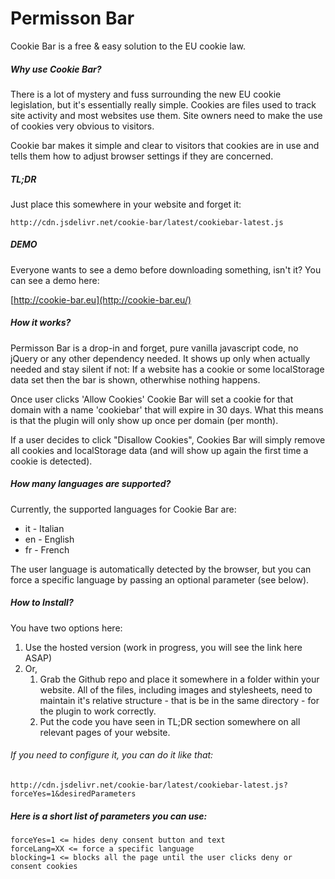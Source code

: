 Permisson Bar
=============

Cookie Bar is a free & easy solution to the EU cookie law.

##### Why use Cookie Bar?

There is a lot of mystery and fuss surrounding the new EU cookie legislation, but it's essentially really simple. Cookies are files used to track site activity and most websites use them. Site owners need to make the use of cookies very obvious to visitors.

Cookie bar makes it simple and clear to visitors that cookies are in use and tells them how to adjust browser settings if they are concerned.

##### TL;DR

Just place this somewhere in your website and forget it:

    http://cdn.jsdelivr.net/cookie-bar/latest/cookiebar-latest.js

##### DEMO

Everyone wants to see a demo before downloading something, isn't it? You can see a demo here:

[http://cookie-bar.eu](http://cookie-bar.eu/)

##### How it works?

Permisson Bar is a drop-in and forget, pure vanilla javascript code, no jQuery or any other dependency needed. It shows up only when actually needed and stay silent if not: If a website has a cookie or some localStorage data set then the bar is shown, otherwhise nothing happens.

Once user clicks 'Allow Cookies' Cookie Bar will set a cookie for that domain with a name 'cookiebar' that will expire in 30 days. What this means is that the plugin will only show up once per domain (per month).

If a user decides to click "Disallow Cookies", Cookies Bar will simply remove all cookies and localStorage data (and will show up again the first time a cookie is detected).

##### How many languages are supported?

Currently, the supported languages for Cookie Bar are:

* it - Italian
* en - English
* fr - French

The user language is automatically detected by the browser, but you can force a specific language by passing an optional parameter (see below).

##### How to Install?

You have two options here:
<ol>
	<li>Use the hosted version (work in progress, you will see the link here ASAP)</li>
	<li>Or, 
		<ol>
			<li>Grab the Github repo and place it somewhere in a folder within your website. All of the files, including images and stylesheets, need to maintain it's relative structure - that is be in the same directory - for the plugin to work correctly.</li>
			<li>Put the code you have seen in TL;DR section somewhere on all relevant pages of your website.</li>
		</ol>
	</li>
</ol>

###### If you need to configure it, you can do it like that:

    http://cdn.jsdelivr.net/cookie-bar/latest/cookiebar-latest.js?forceYes=1&desiredParameters

##### Here is a short list of parameters you can use:

    forceYes=1 <= hides deny consent button and text
    forceLang=XX <= force a specific language
    blocking=1 <= blocks all the page until the user clicks deny or consent cookies
    
